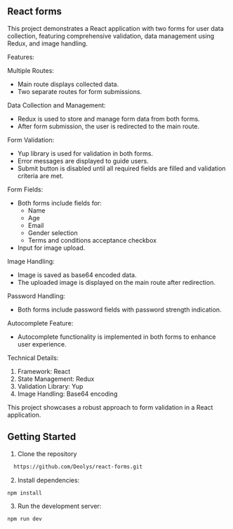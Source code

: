 ## React forms

This project demonstrates a React application with two forms for user data collection, featuring comprehensive validation, data management using Redux, and image handling.

Features:

Multiple Routes: 
  * Main route displays collected data.
  * Two separate routes for form submissions.

Data Collection and Management:
  * Redux is used to store and manage form data from both forms.
  * After form submission, the user is redirected to the main route.

Form Validation:
  * Yup library is used for validation in both forms.
  * Error messages are displayed to guide users.
  * Submit button is disabled until all required fields are filled and validation criteria are met.

 Form Fields:
  * Both forms include fields for:
    * Name
    * Age
    * Email
    * Gender selection
    * Terms and conditions acceptance checkbox
  * Input for image upload.

Image Handling:
  * Image is saved as base64 encoded data.
  * The uploaded image is displayed on the main route after redirection.

Password Handling:
  * Both forms include password fields with password strength indication.

Autocomplete Feature:
  * Autocomplete functionality is implemented in both forms to enhance user experience.

Technical Details:

1. Framework: React
2. State Management: Redux
3. Validation Library: Yup
4. Image Handling: Base64 encoding

This project showcases a robust approach to form validation in a React application.


## Getting Started
1. Clone the repository
```bash
  https://github.com/Deolys/react-forms.git
```
2. Install dependencies:

```bash
npm install
```

3. Run the development server:

```bash
npm run dev
```
